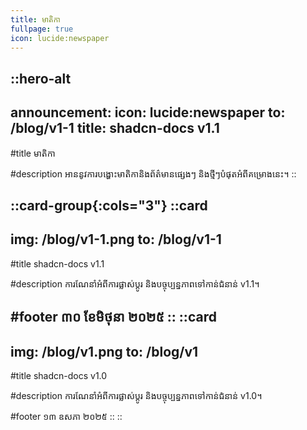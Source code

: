 ```yaml
---
title: មាតិកា
fullpage: true
icon: lucide:newspaper
---
```


::hero-alt
---
announcement:
  icon: lucide:newspaper
  to: /blog/v1-1
  title: shadcn-docs v1.1
---

#title
មាតិកា

#description
អាននូវការបង្ហោះមាតិកានិងព័ត៌មានផ្សេងៗ និងថ្មីៗបំផុតអំពីគម្រោងនេះ។
::

::card-group{:cols="3"}
  ::card
  ---
  img: /blog/v1-1.png
  to: /blog/v1-1
  ---

  #title
  shadcn-docs v1.1

  #description
  ការណែនាំអំពីការផ្លាស់ប្តូរ និងបច្ចុប្បន្នភាពទៅកាន់ជំនាន់ v1.1។

  #footer
  ៣០ ខែមិថុនា ២០២៥
  ::
  ::card
  ---
  img: /blog/v1.png
  to: /blog/v1
  ---

  #title
  shadcn-docs v1.0

  #description
  ការណែនាំអំពីការផ្លាស់ប្តូរ និងបច្ចុប្បន្នភាពទៅកាន់ជំនាន់ v1.0។

  #footer
  ១៣ ឧសភា ២០២៥
  ::
::
